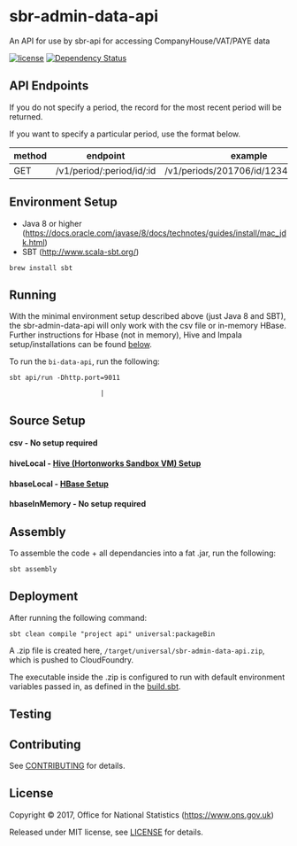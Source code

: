 # sbr-admin-data-api
An API for use by sbr-api for accessing CompanyHouse/VAT/PAYE data

[![license](https://img.shields.io/github/license/mashape/apistatus.svg)]() [![Dependency Status](https://www.versioneye.com/user/projects/596f195e6725bd0027f25e93/badge.svg?style=flat-square)](https://www.versioneye.com/user/projects/596f195e6725bd0027f25e93)

## API Endpoints

If you do not specify a period, the record for the most recent period will be returned.

If you want to specify a particular period, use the format below.

| method | endpoint                                         | example                               |
|--------|--------------------------------------------------|---------------------------------------|
| GET    | /v1/period/:period/id/:id                        | /v1/periods/201706/id/123412341234    |


## Environment Setup

* Java 8 or higher (https://docs.oracle.com/javase/8/docs/technotes/guides/install/mac_jdk.html)
* SBT (http://www.scala-sbt.org/)

```shell
brew install sbt
```

## Running

With the minimal environment setup described above (just Java 8 and SBT), the sbr-admin-data-api will only work with the csv file or in-memory HBase. Further instructions for Hbase (not in memory), Hive and Impala setup/installations can be found [below](#source-setup).

To run the `bi-data-api`, run the following:

``` shell
sbt api/run -Dhttp.port=9011
```
                           |
## Source Setup

#### csv - No setup required

#### hiveLocal - [Hive (Hortonworks Sandbox VM) Setup](HIVE.md)

#### hbaseLocal - [HBase Setup](HBASE.md)

#### hbaseInMemory - No setup required

## Assembly

To assemble the code + all dependancies into a fat .jar, run the following:

```shell
sbt assembly
```

## Deployment

After running the following command:
 
```shell
sbt clean compile "project api" universal:packageBin
```

A .zip file is created here, `/target/universal/sbr-admin-data-api.zip`, which is pushed to CloudFoundry. 

The executable inside the .zip is configured to run with default environment variables passed in, as defined in the [build.sbt](https://github.com/ONSdigital/sbr-admin-data-api/blob/feature/hbase-in-memory/build.sbt#L85).

## Testing

## Contributing

See [CONTRIBUTING](CONTRIBUTING.md) for details.

## License

Copyright ©‎ 2017, Office for National Statistics (https://www.ons.gov.uk)

Released under MIT license, see [LICENSE](LICENSE) for details.
